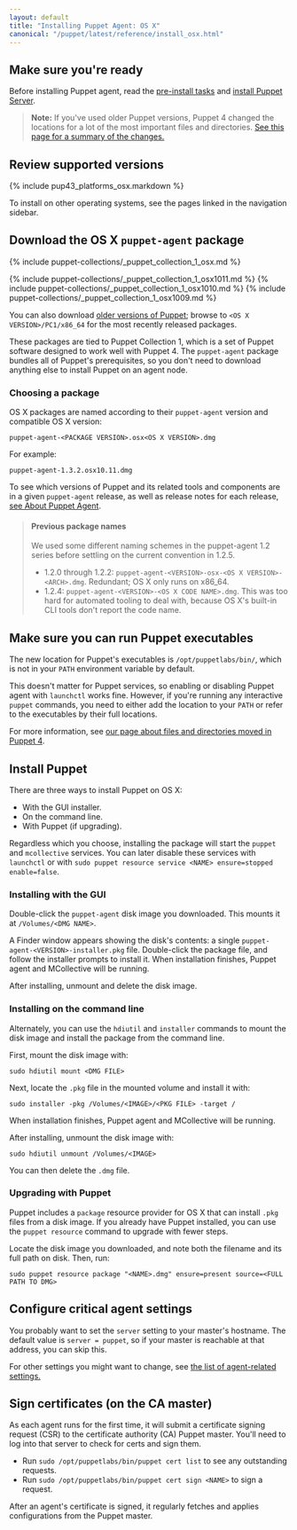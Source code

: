```yaml
---
layout: default
title: "Installing Puppet Agent: OS X"
canonical: "/puppet/latest/reference/install_osx.html"
---
```


[server_install]: {{puppetserver}}/install_from_packages.html
[where]: ./whered_it_go.html
[agent_settings]: ./config_important_settings.html#settings-for-agents-all-nodes
[Puppet Collection]: ./puppet_collections.html

## Make sure you're ready

Before installing Puppet agent, read the [pre-install tasks](./install_pre.html) and [install Puppet Server][server_install].

> **Note:** If you've used older Puppet versions, Puppet 4 changed the locations for a lot of the most important files and directories. [See this page for a summary of the changes.][where]

## Review supported versions

{% include pup43_platforms_osx.markdown %}

To install on other operating systems, see the pages linked in the navigation sidebar.

## Download the OS X `puppet-agent` package

{% include puppet-collections/_puppet_collection_1_osx.md %}

{% include puppet-collections/_puppet_collection_1_osx1011.md %}
{% include puppet-collections/_puppet_collection_1_osx1010.md %}
{% include puppet-collections/_puppet_collection_1_osx1009.md %}

You can also download [older versions of Puppet](https://downloads.puppetlabs.com/mac/); browse to `<OS X VERSION>/PC1/x86_64` for the most recently released packages.

These packages are tied to Puppet Collection 1, which is a set of Puppet software designed to work well with Puppet 4. The `puppet-agent` package bundles all of Puppet's prerequisites, so you don't need to download anything else to install Puppet on an agent node.

### Choosing a package

OS X packages are named according to their `puppet-agent` version and compatible OS X version:

    puppet-agent-<PACKAGE VERSION>.osx<OS X VERSION>.dmg

For example:

    puppet-agent-1.3.2.osx10.11.dmg

To see which versions of Puppet and its related tools and components are in a given `puppet-agent` release, as well as release notes for each release, [see About Puppet Agent](./about_agent.html).

> #### Previous package names
>
> We used some different naming schemes in the puppet-agent 1.2 series before settling on the current convention in 1.2.5.
>
> * 1.2.0 through 1.2.2: `puppet-agent-<VERSION>-osx-<OS X VERSION>-<ARCH>.dmg`. Redundant; OS X only runs on x86_64.
> * 1.2.4: `puppet-agent-<VERSION>-<OS X CODE NAME>.dmg`. This was too hard for automated tooling to deal with, because OS X's built-in CLI tools don't report the code name.

## Make sure you can run Puppet executables

The new location for Puppet's executables is `/opt/puppetlabs/bin/`, which is not in your `PATH` environment variable by default.

This doesn't matter for Puppet services, so enabling or disabling Puppet agent with `launchctl` works fine. However, if you're running any interactive `puppet` commands, you need to either add the location to your `PATH` or refer to the executables by their full locations.

For more information, see [our page about files and directories moved in Puppet 4][where].

## Install Puppet

There are three ways to install Puppet on OS X:

* With the GUI installer.
* On the command line.
* With Puppet (if upgrading).

Regardless which you choose, installing the package will start the `puppet` and `mcollective` services. You can later disable these services with `launchctl` or with `sudo puppet resource service <NAME> ensure=stopped enable=false`.

### Installing with the GUI

Double-click the `puppet-agent` disk image you downloaded. This mounts it at `/Volumes/<DMG NAME>`.

A Finder window appears showing the disk's contents: a single `puppet-agent-<VERSION>-installer.pkg` file. Double-click the package file, and follow the installer prompts to install it. When installation finishes, Puppet agent and MCollective will be running.

After installing, unmount and delete the disk image.

### Installing on the command line

Alternately, you can use the `hdiutil` and `installer` commands to mount the disk image and install the package from the command line.

First, mount the disk image with:

    sudo hdiutil mount <DMG FILE>

Next, locate the `.pkg` file in the mounted volume and install it with:

    sudo installer -pkg /Volumes/<IMAGE>/<PKG FILE> -target /

When installation finishes, Puppet agent and MCollective will be running.

After installing, unmount the disk image with:

    sudo hdiutil unmount /Volumes/<IMAGE>

You can then delete the `.dmg` file.

### Upgrading with Puppet

Puppet includes a `package` resource provider for OS X that can install `.pkg` files from a disk image. If you already have Puppet installed, you can use the `puppet resource` command to upgrade with fewer steps.

Locate the disk image you downloaded, and note both the filename and its full path on disk. Then, run:

    sudo puppet resource package "<NAME>.dmg" ensure=present source=<FULL PATH TO DMG>

## Configure critical agent settings

You probably want to set the `server` setting to your master's hostname. The default value is `server = puppet`, so if your master is reachable at that address, you can skip this.

For other settings you might want to change, see [the list of agent-related settings.][agent_settings]

## Sign certificates (on the CA master)

As each agent runs for the first time, it will submit a certificate signing request (CSR) to the certificate authority (CA) Puppet master. You'll need to log into that server to check for certs and sign them.

* Run `sudo /opt/puppetlabs/bin/puppet cert list` to see any outstanding requests.
* Run `sudo /opt/puppetlabs/bin/puppet cert sign <NAME>` to sign a request.

After an agent's certificate is signed, it regularly fetches and applies configurations from the Puppet master.
